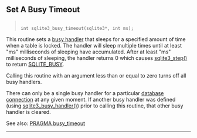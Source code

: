 ## Set A Busy Timeout




> ```
> 
> int sqlite3_busy_timeout(sqlite3*, int ms);
> 
> ```



This routine sets a [busy handler](#sqlite3_busy_handler) that sleeps
for a specified amount of time when a table is locked. The handler
will sleep multiple times until at least "ms" milliseconds of sleeping
have accumulated. After at least "ms" milliseconds of sleeping,
the handler returns 0 which causes [sqlite3\_step()](#sqlite3_step) to return
[SQLITE\_BUSY](#SQLITE_ABORT).


Calling this routine with an argument less than or equal to zero
turns off all busy handlers.


There can only be a single busy handler for a particular
[database connection](#sqlite3) at any given moment. If another busy handler
was defined (using [sqlite3\_busy\_handler()](#sqlite3_busy_handler)) prior to calling
this routine, that other busy handler is cleared.


See also: [PRAGMA busy\_timeout](pragma.html#pragma_busy_timeout)




---


